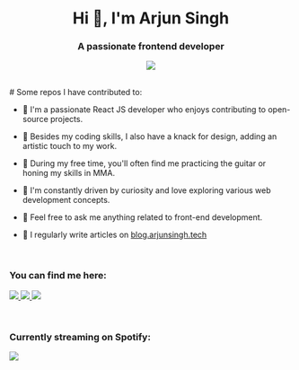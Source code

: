 <h1 align="center">Hi 👋,  I'm Arjun Singh</h1>
<h3 align="center">A passionate frontend developer</h3>
<p align="center">
  <a href="https://skillicons.dev">
    <img src="https://skillicons.dev/icons?i=html,css,js,react,next,astro,tailwind,mongodb,mysql,express,nodejs,vite,jest,figma,bash" />
  </a>
</p>
<br>
# Some repos I have contributed to:




- 👋 I'm a passionate React JS developer who enjoys contributing to open-source projects.

- 🎨 Besides my coding skills, I also have a knack for design, adding an artistic touch to my work.

- 🌱 During my free time, you'll often find me practicing the guitar or honing my skills in MMA.

- 📌 I'm constantly driven by curiosity and love exploring various web development concepts.

- 💭 Feel free to ask me anything related to front-end development.

- 📝 I regularly write articles on [blog.arjunsingh.tech](https://blog.arjunsingh.tech)


<br>
<h3> You can find me here: </h3>
<p>
  <a href="https://twitter.com/dotarjun">
    <img src="https://skillicons.dev/icons?i=twitter" />
  </a>
  <a href="https://dev.to/dotarjun">
    <img src="https://skillicons.dev/icons?i=devto" />
  </a>
  <a href="https://www.linkedin.com/in/arjun-singh-a1a706189/">
    <img src="https://skillicons.dev/icons?i=linkedin" />
  </a>
<!--<a href="https://http://blog.arjunsingh.tech/">
    <img src="https://skillicons.dev/icons?i=hashnode" />
  </a>  -->
</p>
<br>
<h3> Currently streaming on Spotify: </h3>

<p>
  <a href="https://spotify-github-profile.vercel.app/api/view?uid=31aeuqobiqqa77jzxrpkz4jrpl2q&redirect=true">
    <img src="https://spotify-github-profile.vercel.app/api/view?uid=31aeuqobiqqa77jzxrpkz4jrpl2q&cover_image=true&theme=novatorem&show_offline=false&background_color=121212&interchange=true&bar_color=53b14f&bar_color_cover=false" />
  </a>
</p>

